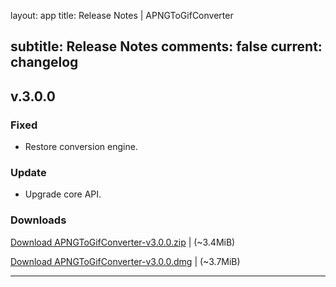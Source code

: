 layout: app
title: Release Notes | APNGToGifConverter

subtitle: Release Notes
comments: false
current: changelog
---

## v.3.0.0
<script> GmagonUtils.$verNote('2017-07-11')</script>

### Fixed

- Restore conversion engine.

### Update

- Upgrade core API.

### Downloads

[Download APNGToGifConverter-v3.0.0.zip](http://www.filefactory.com/file/62rhb8dovpdt/APNGToGifConverter-3.0.0.zip)    | (~3.4MiB)

[Download APNGToGifConverter-v3.0.0.dmg](http://www.filefactory.com/file/3moncfzxik2t/APNGToGifConverter-3.0.0.dmg)    | (~3.7MiB)

---
